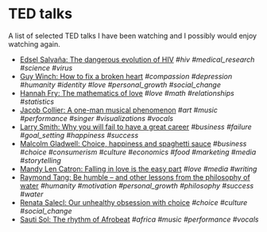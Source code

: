 # TED talks

A list of selected TED talks I have been watching and I possibly would enjoy watching again.

- [Edsel Salvaña: The dangerous evolution of HIV](https://www.ted.com/talks/edsel_salvana_the_dangerous_evolution_of_hiv) *#hiv #medical_research #science #virus*
- [Guy Winch: How to fix a broken heart](https://www.ted.com/talks/guy_winch_how_to_fix_a_broken_heart) *#compassion #depression #humanity #identity #love #personal_growth #social_change*
- [Hannah Fry: The mathematics of love](https://www.ted.com/talks/hannah_fry_the_mathematics_of_love) *#love #math #relationships #statistics*
- [Jacob Collier: A one-man musical phenomenon](https://www.ted.com/talks/jacob_collier_a_one_man_audio_visual_viral_sensation) *#art #music #performance #singer #visualizations #vocals*
- [Larry Smith: Why you will fail to have a great career](https://www.ted.com/talks/larry_smith_why_you_will_fail_to_have_a_great_career) *#business #failure #goal_setting #happiness #success*
- [Malcolm Gladwell: Choice, happiness and spaghetti sauce](https://www.ted.com/talks/malcolm_gladwell_on_spaghetti_sauce) *#business #choice #consumerism #culture #economics #food #marketing #media #storytelling*
- [Mandy Len Catron: Falling in love is the easy part](https://www.ted.com/talks/mandy_len_catron_falling_in_love_is_the_easy_part) *#love #media #writing*
- [Raymond Tang: Be humble – and other lessons from the philosophy of water](https://www.ted.com/talks/raymond_tang_be_humble_and_other_lessons_from_the_philosophy_of_water) *#humanity #motivation #personal_growth #philosophy #success #water*
- [Renata Salecl: Our unhealthy obsession with choice](https://www.ted.com/talks/renata_salecl_our_unhealthy_obsession_with_choice) *#choice #culture #social_change*
- [Sauti Sol: The rhythm of Afrobeat](https://www.ted.com/talks/sauti_sol_the_rhythm_of_afrobeat) *#africa #music #performance #vocals*
